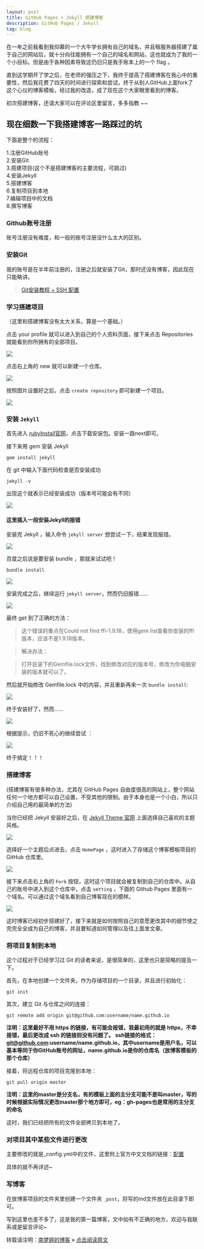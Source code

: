 ```yaml
---
layout: post
title: GitHub Pages + Jekyll 搭建博客
description: GitHub Pages / Jekyll
tag: blog
---
```


在一年之前我看到我仰慕的一个大牛学长拥有自己的域名，并且租服务器搭建了属于自己的网站后，就十分向往能拥有一个自己的域名和网站，这也就成为了我的一个小目标。但是由于各种因素导致这仍旧只是我手账本上的一个 flag 。

直到这学期开了学之后，在老师的强压之下，我终于提高了搭建博客在我心中的重要性，然后我花费了四天的时间进行探索和尝试，终于从别人GitHub上面fork了这个心仪的博客模板，经过我的改造，成了现在这个大家眼里看到的博客。

初次搭建博客，还请大家可以在评论区里留言，多多指教 ~~

## 现在细数一下我搭建博客一路踩过的坑

下面是整个的流程：

1.注册GitHub账号  
2.安装Git  
3.搭建项目(这个不是搭建博客的主要流程，可跳过)  
4.安装Jekyll  
5.搭建博客  
6.复制项目到本地  
7.编辑项目中的文档  
8.撰写博客  

### Github账号注册

账号注册没有难度，和一般的账号注册没什么太大的区别。

### 安装Git

我的账号是在半年前注册的，注册之后就安装了Git，那时还没有博客，因此现在只能略讲。

> [Git安装教程 + SSH 配置](https://norah2.github.io/2019/02/Git_install/)

### 学习搭建项目

（这里和搭建博客没有太大关系，算是一个基础。）

点击  your profile  就可以进入到自己的个人资料页面，接下来点击 Repositories 就能看到你所拥有的全部项目。

![](/images/posts/blog/01.png)


点击右上角的 new 就可以新建一个仓库。

![](/images/posts/blog/02.png)


按照图片设置好之后，点击 `create repository` 即可新建一个项目。

![](/images/posts/blog/03.png)


### 安装 `Jekyll`

首先进入 [rubyInstall官网](https://rubyinstaller.org/downloads/)，点击下载安装包。安装一路next即可。

接下来用 gem 安装 Jekyll 

```
gem install jekyll
```
在 git 中输入下面代码检查是否安装成功
```
jekyll -v
```
出现这个就表示已经安装成功（版本号可能会有不同）

![](/images/posts/blog/05.png)

#### 这里插入一段安装Jekyll的报错
	
安装完 Jekyll ，输入命令 `jekyll server` 想尝试一下，结果发现报错。

![](/images/posts/blog/09.png)

百度之后说是要安装 bundle ，那就来试试吧！ 
```
bundle install
```

![](/images/posts/blog/10.png)

安装完成之后，继续运行 `jekyll server`，然而仍旧报错……

![](/images/posts/blog/11.png)

最终 get 到了正确的方法：

>这个错误的重点在Could not find ffi-1.9.18，使用gem list查看你安装的ffi版本，应该不是1.9.18版本。

>解决办法：

>打开目录下的Gemfile.lock文件，找到修改对应的版本号，修改为你电脑安装的版本就可以了。

然后就开始修改 Gemfile.lock 中的内容，并且重新再来一次 `bundle install`:

![](/images/posts/blog/12.png)

终于安装好了，然而……

![](/images/posts/blog/13.png)

根据提示，仍旧不死心的继续尝试 ：

![](/images/posts/blog/14.png)

终于搞定！！！


### 搭建博客

(搭建博客有很多种办法，尤其在 GitHub Pages 自由度很高的网站上，整个网站任何一个地方都可以自己设置，不受其他的限制。由于本身也是一个小白，所以只介绍自己用的最简单的方法)

当你已经把 Jekyll 安装好之后，在 [Jekyll Theme 官网](http://jekyllthemes.org/) 上面选择自己喜欢的主题风格。

![](/images/posts/blog/06.png)

选择好一个主题后点进去，点击 `HomePage` ，这时进入了存储这个博客模板项目的 GitHub 仓库里。

![](/images/posts/blog/07.png)

接下来点击右上角的 `Fork` 按钮，这时这个项目就会被复制到自己的仓库中。从自己的账号中进入到这个仓库中，点击 `setting` ，下面的 Github Pages 里面有一个域名。可以通过这个域名看到自己博客现在的模样。

![](/images/posts/blog/08.png)

这时博客已经初步搭建好了，接下来就是如何按照自己的意愿更改其中的细节使之完完全全成为自己的博客，并且要知道如何管理以及往上面发文章。

### 将项目复制到本地

这个过程对于已经学习过 Git 的读者来说，是很简单的，这里也只是简略的提及一下。

首先，在本地创建一个文件夹，作为存储项目的一个目录，并且进行初始化：
```
git init
```

其次，建立 Git 与仓库之间的连接：

```
git remote add origin git@github.com:username/name.github.io
```
**注明：这里最好不用 https 的链接，有可能会报错，我最初用的就是 https，不幸报错，最后更改成 ssh 的链接则没有问题了。**
**ssh链接的格式：git@github.com:username/name.github.io，其中username是用户名，可以基本等同于你GitHub账号的网址，name.github.io是你的仓库名（放博客模板的那个仓库）**

接着，将远程仓库的项目克隆到本地：
```
git pull origin master
```
**注明：这里的master是分支名，有的模板上面的主分支可能不是叫master，写的时候根据实际情况更改master那个地方即可，eg：gh-pages也是常用的主分支的命名**

这时，我们已经把所有的文件全部拷贝到本地了。

### 对项目其中某些文件进行更改

主要修改的就是_config.yml中的文件，这里附上官方中文文档的链接：[配置](https://www.jekyll.com.cn/docs/configuration/)

具体的就不再详述~

### 写博客

在放博客项目的文件夹里创建一个文件夹 `_post`，将写的md文件放在此目录下即可。



写到这里也差不多了，这是我的第一篇博客，文中如有不正确的地方，欢迎与我联系或是留言评论~

转载请注明：[南梦婷的博客](https://norah2.github.io) » [点击阅读原文](https://norah2.github.io/2019/02/blog_github/) 
